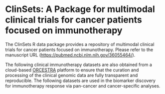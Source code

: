 # ClinSets: A Package for multimodal clinical trials for cancer patients focused on immunotherapy

The ClinSets R data package provides a repository of multimodal clinical trials for cancer patients focused on immunotherapy. Please refer to the manuscript URL (https://pubmed.ncbi.nlm.nih.gov/36055464/). 

The following clinical immunotherapy datasets are also obtained from a cloud-based [ORCESTRA](https://www.orcestra.ca/clinical_icb) platform to ensure that the curation and processing of the clinical genomic data are fully transparent and reproducible. The following datasets are used in the biomarker discovery for immunotherapy response via pan-cancer and cancer-specific analyses. 
